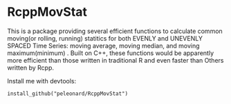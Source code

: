 # RcppMovStat

This is a package providing several efficient functions to 
    calculate common moving(or rolling, running) statitics for both EVENLY and UNEVENLY SPACED Time 
    Series: moving average, moving median, and moving maximum(minimum) . Built on C++, these 
    functions would be apparently more efficient than those written in traditional R and even faster
    than Others written by Rcpp. 
    
Install me with devtools:

    install_github("peleonard/RcppMovStat")
